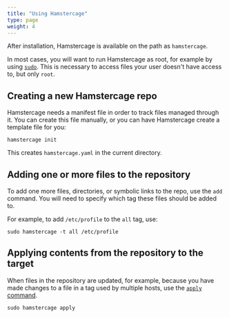```yaml
---
title: "Using Hamstercage"
type: page
weight: 4
---
```

After installation, Hamstercage is available on the path as `hamstercage`.

In most cases, you will want to run Hamstercage as root, for example by using [`sudo`](https://www.sudo.ws). This is necessary to access files your user doesn't have access to, but only `root`.

## Creating a new Hamstercage repo

Hamstercage needs a manifest file in order to track files managed through it. You can create this file manually, or you can have Hamstercage create a template file for you:

```shell
hamstercage init
```

This creates `hamstercage.yaml` in the current directory.

## Adding one or more files to the repository

To add one more files, directories, or symbolic links to the repo, use the `add` command. You will need to specify which tag these files should be added to.

For example, to add `/etc/profile` to the `all` tag, use:
```shell
sudo hamstercage -t all /etc/profile
```

## Applying contents from the repository to the target

When files in the repository are updated, for example, because you have made changes to a file in a tag used by multiple hosts, use the [`apply` command](../command-reference#applying-files-apply).

```shell
sudo hamstercage apply
```
